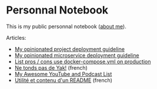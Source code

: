 # Personnal Notebook

This is my public personnal notebook ([about me](http://stephane-klein.info/)).

Articles:

* [My opinionated project deployment guideline](001-opinionated-project-deployment-guideline.md)
* [My opinionated microservice deployment guideline](002-opinionated-microservice-deployment-guideline.md)
* [List pros / cons use docker-compose.yml on production](https://github.com/harobed/pros-cons-use-docker-compose-yml-on-production)
* [Ne tonds pas de Yak!](003-ne-tonds-pas-de-yaks.md) (french)
* [My Awesome YouTube and Podcast List](004-my-awesome-youtube-and-podcast-list.md)
* [Utilité et contenu d'un README](005-utilite-et-contenu-d-un-README.md) (french)
